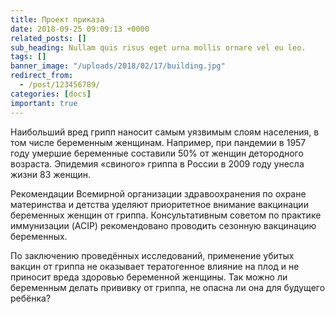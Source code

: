 ```yaml
---
title: Проект приказа
date: 2018-09-25 09:09:13 +0000
related_posts: []
sub_heading: Nullam quis risus eget urna mollis ornare vel eu leo.
tags: []
banner_image: "/uploads/2018/02/17/building.jpg"
redirect_from:
  - /post/123456789/
categories: [docs]
important: true
---
```

Наибольший  вред грипп наносит самым уязвимым слоям населения, в том числе беременным женщинам. Например, при пандемии в 1957 году умершие беременные составили 50% от женщин детородного возраста. Эпидемия «свиного» гриппа в России в 2009 году унесла жизни 83 женщин.
<!--more-->
Рекомендации Всемирной организации здравоохранения по охране материнства и детства уделяют приоритетное внимание вакцинации беременных женщин от гриппа. Консультативным советом по практике иммунизации (ACIP) рекомендовано проводить сезонную вакцинацию беременных.

По заключению проведённых исследований, применение убитых вакцин от гриппа не оказывает тератогенное влияние на плод и не приносит вреда здоровью беременной женщины. Так можно ли беременным делать прививку от гриппа, не опасна ли она для будущего ребёнка?